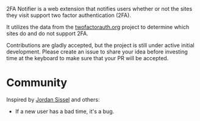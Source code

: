 2FA Notifier is a web extension that notifies users
whether or not the sites they visit support 
two factor authentication (2FA).

It utilizes the data from the [twofactorauth.org](https://twofactorauth.org)
project to determine which sites do and do not support 2FA.

Contributions are gladly accepted, but the project is still under
active initial development. Please create an issue to share your
idea before investing time at the keyboard to make sure that your
PR will be accepted.

# Community
Inspired by [Jordan Sissel](https://gist.github.com/jordansissel/3088552) and others:

* If a new user has a bad time, it's a bug.
